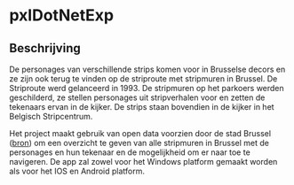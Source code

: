 # pxlDotNetExp

## Beschrijving
De personages van verschillende strips komen voor in Brusselse decors en ze zijn ook terug te vinden op de striproute met stripmuren in Brussel. De Striproute werd gelanceerd in 1993. De stripmuren op het parkoers werden geschilderd, ze stellen personages uit stripverhalen voor en zetten de tekenaars ervan in de kijker. De strips staan bovendien in de kijker in het Belgisch Stripcentrum. 

Het project maakt gebruik van open data voorzien door de stad Brussel ([bron](http://opendata.brussel.be/explore/dataset/striproute0/informations/)) om een overzicht te geven van alle stripmuren in Brussel met de personages en hun tekenaar en de mogelijkheid om er naar toe te navigeren. De app zal zowel voor het Windows platform gemaakt worden als voor het IOS en Android platform.

